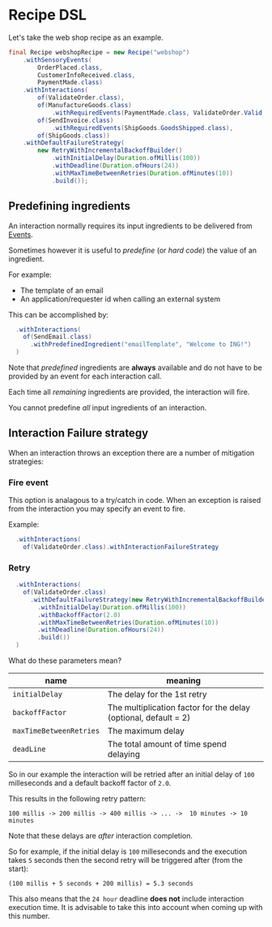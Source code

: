 # Recipe DSL

Let's take the web shop recipe as an example.

``` java
final Recipe webshopRecipe = new Recipe("webshop")
    .withSensoryEvents(
        OrderPlaced.class,
        CustomerInfoReceived.class,
        PaymentMade.class)
    .withInteractions(
        of(ValidateOrder.class),
        of(ManufactureGoods.class)
            .withRequiredEvents(PaymentMade.class, ValidateOrder.Valid.class),
        of(SendInvoice.class)
            .withRequiredEvents(ShipGoods.GoodsShipped.class),
        of(ShipGoods.class))
    .withDefaultFailureStrategy(
        new RetryWithIncrementalBackoffBuilder()
            .withInitialDelay(Duration.ofMillis(100))
            .withDeadline(Duration.ofHours(24))
            .withMaxTimeBetweenRetries(Duration.ofMinutes(10))
            .build());
```

## Predefining ingredients

An interaction normally requires its input ingredients to be delivered from [Events](../concepts#event).

Sometimes however it is useful to *predefine* (or *hard code*) the value of an ingredient.

For example:

- The template of an email
- An application/requester id when calling an external system

This can be accomplished by:

``` java
  .withInteractions(
    of(SendEmail.class)
      .withPredefinedIngredient("emailTemplate", "Welcome to ING!")
  )
```

Note that *predefined* ingredients are **always** available and do not have to be provided by an event for each interaction call.

Each time all *remaining* ingredients are provided, the interaction will fire.

You cannot predefine *all* input ingredients of an interaction.


## Interaction Failure strategy

When an interaction throws an exception there are a number of mitigation strategies:

### Fire event

This option is analagous to a try/catch in code. When an exception is raised from the interaction you may specify an
event to fire.

Example:

``` java
  .withInteractions(
    of(ValidateOrder.class).withInteractionFailureStrategy

```

### Retry

``` java
  .withInteractions(
    of(ValidateOrder.class)
      .withDefaultFailureStrategy(new RetryWithIncrementalBackoffBuilder()
        .withInitialDelay(Duration.ofMillis(100))
        .withBackoffFactor(2.0)
        .withMaxTimeBetweenRetries(Duration.ofMinutes(10))
        .withDeadline(Duration.ofHours(24))
        .build())
  )
```

What do these parameters mean?

| name | meaning |
| --- | --- |
| `initialDelay` | The delay for the 1st retry |
| `backoffFactor` | The multiplication factor for the delay (optional, default = 2) |
| `maxTimeBetweenRetries` | The maximum delay |
| `deadLine` | The total amount of time spend delaying |


So in our example the interaction will be retried after an initial delay of `100` milleseconds and a default backoff factor of `2.0`.

This results in the following retry pattern:

`100 millis -> 200 millis -> 400 millis -> ... ->  10 minutes -> 10 minutes`

Note that these delays are *after* interaction completion.

So for example, if the initial delay is `100` milleseconds and the execution takes `5` seconds then the second retry will
be triggered after (from the start):

`(100 millis + 5 seconds + 200 millis) = 5.3 seconds`

This also means that the `24 hour` deadline **does not** include interaction execution time. It is advisable to take this
into account when coming up with this number.